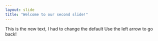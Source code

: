 ```yaml
---
layout: slide
title: "Welcome to our second slide!"
---
```

This is the new text, I had to change the default 
Use the left arrow to go back!
